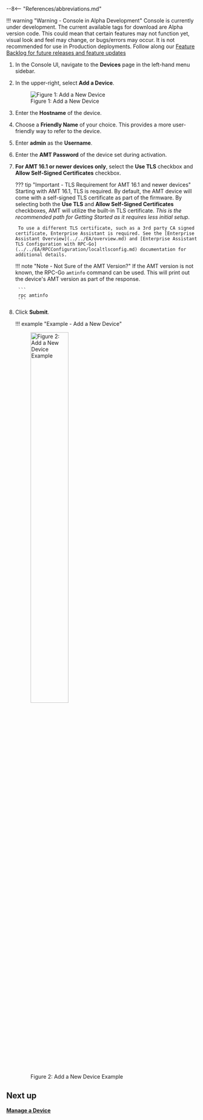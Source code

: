 --8<-- "References/abbreviations.md"

!!! warning "Warning - Console in Alpha Development"
    Console is currently under development. The current available tags for download are Alpha version code. This could mean that certain features may not function yet, visual look and feel may change, or bugs/errors may occur. It is not recommended for use in Production deployments. Follow along our [Feature Backlog for future releases and feature updates](https://github.com/orgs/open-amt-cloud-toolkit/projects/10)

1. In the Console UI, navigate to the **Devices** page in the left-hand menu sidebar.

2. In the upper-right, select **Add a Device**.

    <figure class="figure-image">
        <img src="..\..\..\..\assets\images\Console_AddDevice.png" alt="Figure 1: Add a New Device">
        <figcaption>Figure 1: Add a New Device</figcaption>
    </figure>

3. Enter the **Hostname** of the device.

4. Choose a **Friendly Name** of your choice. This provides a more user-friendly way to refer to the device.

5. Enter **admin** as the **Username**.

6. Enter the **AMT Password** of the device set during activation.

7. **For AMT 16.1 or newer devices only**, select the **Use TLS** checkbox and **Allow Self-Signed Certificates** checkbox.

    ??? tip "Important - TLS Requirement for AMT 16.1 and newer devices"
        Starting with AMT 16.1, TLS is required. By default, the AMT device will come with a self-signed TLS certificate as part of the firmware. By selecting both the **Use TLS** and **Allow Self-Signed Certificates** checkboxes, AMT will utilize the built-in TLS certificate. *This is the recommended path for Getting Started as it requires less initial setup*.

        To use a different TLS certificate, such as a 3rd party CA signed certificate, Enterprise Assistant is required. See the [Enterprise Assistant Overview](../../EA/overview.md) and [Enterprise Assistant TLS Configuration with RPC-Go](../../EA/RPCConfiguration/localtlsconfig.md) documentation for additional details.

    !!! note "Note - Not Sure of the AMT Version?"
        If the AMT version is not known, the RPC-Go `amtinfo` command can be used. This will print out the device's AMT version as part of the response.

        ```
        rpc amtinfo
        ```

8. Click **Submit**.

    !!! example "Example - Add a New Device"
        <figure class="figure-image">
            <img width="50%" src="..\..\..\..\assets\images\Console_AddDevice_Full.png" alt="Figure 2: Add a New Device Example">
            <figcaption>Figure 2: Add a New Device Example</figcaption>
        </figure>

## Next up

[**Manage a Device**](../GetStarted/manageDevice.md)